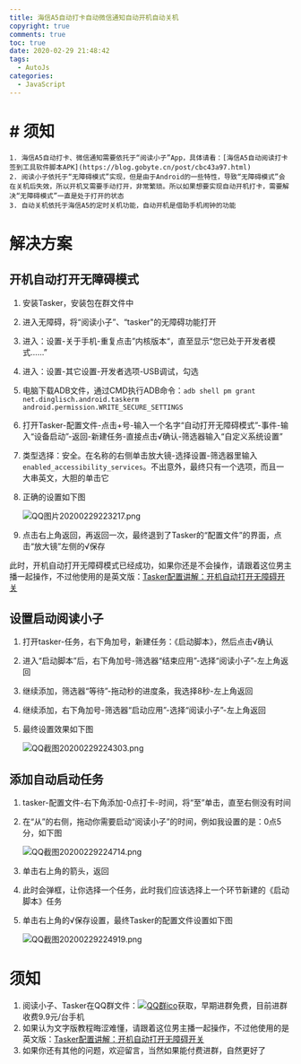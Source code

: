 ```yaml
---
title: 海信A5自动打卡自动微信通知自动开机自动关机
copyright: true
comments: true
toc: true
date: 2020-02-29 21:48:42
tags:
  - AutoJs
categories:
  - JavaScript
---
```


# # 须知

	1. 海信A5自动打卡、微信通知需要依托于“阅读小子”App，具体请看：[海信A5自动阅读打卡签到工具软件脚本APK](https://blog.gobyte.cn/post/cbc43a97.html)
 	2. 阅读小子依托于“无障碍模式”实现，但是由于Android的一些特性，导致“无障碍模式”会在关机后失效，所以开机又需要手动打开，非常繁琐。所以如果想要实现自动开机打卡，需要解决“无障碍模式”一直是处于打开的状态
 	3. 自动关机依托于海信A5的定时关机功能，自动开机是借助手机闹钟的功能

# 解决方案

## 开机自动打开无障碍模式

1. 安装Tasker，安装包在群文件中

2. 进入无障碍，将“阅读小子”、“tasker"的无障碍功能打开

3. 进入：设置-关于手机-重复点击”内核版本“，直至显示“您已处于开发者模式……”

4. 进入：设置-其它设置-开发者选项-USB调试，勾选

5. 电脑下载ADB文件，通过CMD执行ADB命令：`adb shell pm grant net.dinglisch.android.taskerm android.permission.WRITE_SECURE_SETTINGS`

6. 打开Tasker-配置文件-点击+号-输入一个名字“自动打开无障碍模式”-事件-输入“设备启动”-返回-新建任务-直接点击√确认-筛选器输入“自定义系统设置”

7. 类型选择：安全。在名称的右侧单击放大镜-选择设置-筛选器里输入`enabled_accessibility_services`。不出意外，最终只有一个选项，而且一大串英文，大胆的单击它

8. 正确的设置如下图

   ![QQ图片20200229223217.png](/img/QQ图片20200229223217.png)

9. 点击右上角返回，再返回一次，最终退到了Tasker的“配置文件”的界面，点击“放大镜”左侧的√保存

此时，开机自动打开无障碍模式已经成功，如果你还是不会操作，请跟着这位男主播一起操作，不过他使用的是英文版：[Tasker配置讲解：开机自动打开无障碍开关](https://www.bilibili.com/video/av35027782)

## 设置启动阅读小子

1. 打开tasker-任务，右下角加号，新建任务：《启动脚本》，然后点击√确认

2. 进入“启动脚本”后，右下角加号-筛选器“结束应用”-选择“阅读小子”-左上角返回

3. 继续添加，筛选器“等待”-拖动秒的进度条，我选择8秒-左上角返回

4. 继续添加，右下角加号-筛选器“启动应用”-选择“阅读小子”-左上角返回

5. 最终设置效果如下图

   ![QQ截图20200229224303.png](/img/QQ截图20200229224303.png)

## 添加自动启动任务

1. tasker-配置文件-右下角添加-0点打卡-时间，将“至”单击，直至右侧没有时间

2. 在“从”的右侧，拖动你需要启动“阅读小子”的时间，例如我设置的是：0点5分，如下图

   ![QQ截图20200229224714.png](/img/QQ截图20200229224714.png)

3. 单击右上角的箭头，返回

4. 此时会弹框，让你选择一个任务，此时我们应该选择上一个环节新建的《启动脚本》任务

5. 单击右上角的√保存设置，最终Tasker的配置文件设置如下图

   ![QQ截图20200229224919.png](/img/QQ截图20200229224919.png)



# 须知

1. 阅读小子、Tasker在QQ群文件：[![QQ群ico](//pub.idqqimg.com/wpa/images/group.png)](//shang.qq.com/wpa/qunwpa?idkey=297d67a47034e6464732562a73849d2ea062c87c9bda41f5172fc8214ca85f2f)获取，早期进群免费，目前进群收费9.9元/台手机
2. 如果认为文字版教程晦涩难懂，请跟着这位男主播一起操作，不过他使用的是英文版：[Tasker配置讲解：开机自动打开无障碍开关](https://www.bilibili.com/video/av35027782)
3. 如果你还有其他的问题，欢迎留言，当然如果能付费进群，自然更好了



